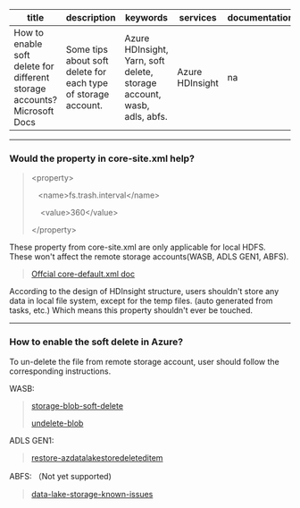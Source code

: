 | title  | description  | keywords  | services  |  documentationcenter | author  | manager  | editor  | ms.assetid  | ms.service  | ms.workload  | ms.tgt_pltfrm  | ms.devlang  | ms.topic  | ms.date  | ms.author  |
|---|---|---|---|---|---|---|---|---|---|---|---|---|---|---|---|
| How to enable soft delete for different storage accounts?  Microsoft Docs  | Some tips about soft delete for each type of storage account. | Azure HDInsight, Yarn, soft delete, storage account, wasb, adls, abfs.  |  Azure HDInsight  | na  | marshall  | shravan  |  marshall | na  | multiple  | na  | na  | na  | article  | 07/02/2019  |  zhaya |
  
---
  
### Would the property in core-site.xml help?
>
> \<property>
>
>    \<name>fs.trash.interval\</name>
>
>    \<value>360\</value>
>
> \</property>
>
These property from core-site.xml are only applicable for local HDFS. These won't affect the remote storage accounts(WASB, ADLS GEN1, ABFS).
>
>[Offcial core-default.xml doc](https://hadoop.apache.org/docs/r2.7.3/hadoop-project-dist/hadoop-common/core-default.xml)  
>
According to the design of HDInsight structure, users shouldn't store any data in local file system, except for the temp files. (auto generated from tasks, etc.) Which means this property shouldn't ever be touched.

***
### How to enable the soft delete in Azure?
To un-delete the file from remote storage account, user should follow the corresponding instructions.

WASB:
>
>[storage-blob-soft-delete](https://docs.microsoft.com/en-us/azure/storage/blobs/storage-blob-soft-delete)
>
>[undelete-blob](https://docs.microsoft.com/en-us/rest/api/storageservices/undelete-blob)
>
ADLS GEN1:
>
>[restore-azdatalakestoredeleteditem](https://docs.microsoft.com/en-us/powershell/module/az.datalakestore/restore-azdatalakestoredeleteditem?view=azps-1.6.0)
>
ABFS: （Not yet supported) 
>
>[data-lake-storage-known-issues](https://docs.microsoft.com/en-us/azure/storage/blobs/data-lake-storage-known-issues)
>






























